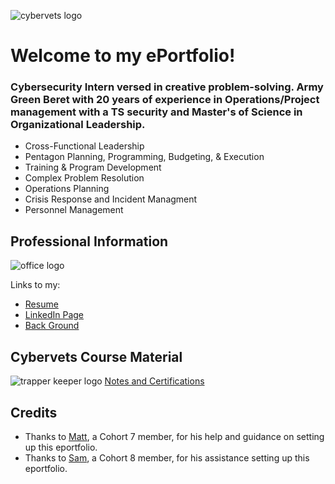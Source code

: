 ![cybervets logo](https://user-images.githubusercontent.com/106774935/172203640-49ea8c2c-9eb7-40f9-8da7-c48298e96fd0.jpg)
# Welcome to my ePortfolio!
### Cybersecurity Intern versed in creative problem-solving. Army Green Beret with 20 years of experience in Operations/Project management with a TS security and Master's of Science in Organizational Leadership.                                                                                             
- Cross-Functional Leadership 
- Pentagon Planning, Programming, Budgeting, & Execution 
- Training & Program Development 
- Complex Problem Resolution 
- Operations Planning 
- Crisis Response and Incident Managment 
- Personnel Management
## Professional Information

![office logo](https://user-images.githubusercontent.com/106774935/178737028-34bdf71e-9943-4266-9678-7d6de1c3bd5f.png)


Links to my:
* [Resume](https://github.com/rbobbywebb/Wiki/wiki/Resume) 
* [LinkedIn Page](https://www.linkedin.com/in/robert-webb-18136b240/)
* [Back Ground](https://github.com/rbobbywebb/Wiki/wiki/Back-Ground)

## Cybervets Course Material

![trapper keeper logo](https://user-images.githubusercontent.com/106774935/178569787-4d88d24f-1541-43f9-8470-ac4db26e968f.png) [Notes and Certifications](https://github.com/users/rbobbywebb/projects/1/views/1?layout=board)
  
## Credits 
* Thanks to [Matt](https://github.com/ellismj/CyberVets-ePortfolio), a Cohort 7 member, for his help and guidance on setting up this eportfolio.
* Thanks to [Sam](https://github.com/SamuelMc24/CyberVets-ePortfolio), a Cohort 8 member, for his assistance setting up this eportfolio.
